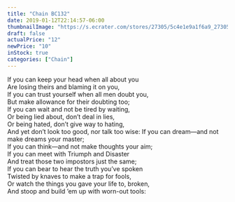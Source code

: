 ```yaml
---
title: "Chain BC132"
date: 2019-01-12T22:14:57-06:00
thumbnailImage: "https://s.ecrater.com/stores/27305/5c4e1e9a1f6a9_27305b.jpg"
draft: false
actualPrice: "12"
newPrice: "10"
inStock: true
categories: ["Chain"]
---
```

If you can keep your head when all about you  
Are losing theirs and blaming it on you,  
If you can trust yourself when all men doubt you,  
But make allowance for their doubting too;   
If you can wait and not be tired by waiting,  
Or being lied about, don’t deal in lies,  
Or being hated, don’t give way to hating,  
And yet don’t look too good, nor talk too wise:
If you can dream—and not make dreams your master;     
If you can think—and not make thoughts your aim;   
If you can meet with Triumph and Disaster  
And treat those two impostors just the same;   
If you can bear to hear the truth you’ve spoken  
Twisted by knaves to make a trap for fools,  
Or watch the things you gave your life to, broken,  
And stoop and build ’em up with worn-out tools: